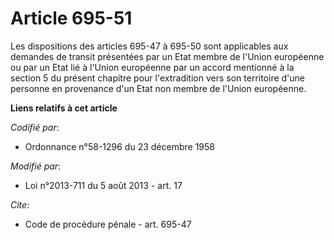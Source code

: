 # Article 695-51

Les dispositions des articles 695-47 à 695-50 sont applicables aux demandes de transit présentées par un Etat membre de
l'Union européenne ou par un Etat lié à l'Union européenne par un accord mentionné à la section 5 du présent chapitre pour
l'extradition vers son territoire d'une personne en provenance d'un Etat non membre de l'Union européenne.

**Liens relatifs à cet article**

_Codifié par_:

  - Ordonnance n°58-1296 du 23 décembre 1958

_Modifié par_:

  - Loi n°2013-711 du 5 août 2013 - art. 17

_Cite_:

  - Code de procédure pénale - art. 695-47
